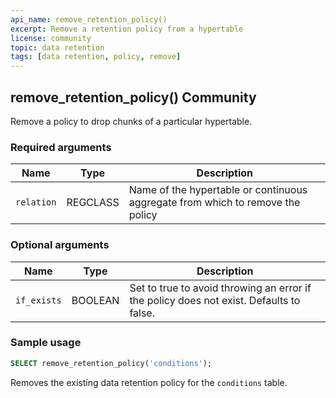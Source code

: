 ```yaml
---
api_name: remove_retention_policy()
excerpt: Remove a retention policy from a hypertable
license: community
topic: data retention
tags: [data retention, policy, remove]
---
```


## remove_retention_policy() <tag type="community">Community</tag> 
Remove a policy to drop chunks of a particular hypertable.

### Required arguments

|Name|Type|Description|
|---|---|---|
| `relation` | REGCLASS | Name of the hypertable or continuous aggregate from which to remove the policy |

### Optional arguments

|Name|Type|Description|
|---|---|---|
| `if_exists` | BOOLEAN |  Set to true to avoid throwing an error if the policy does not exist. Defaults to false.|


### Sample usage 

```sql
SELECT remove_retention_policy('conditions');
```

Removes the existing data retention policy for the `conditions` table.

